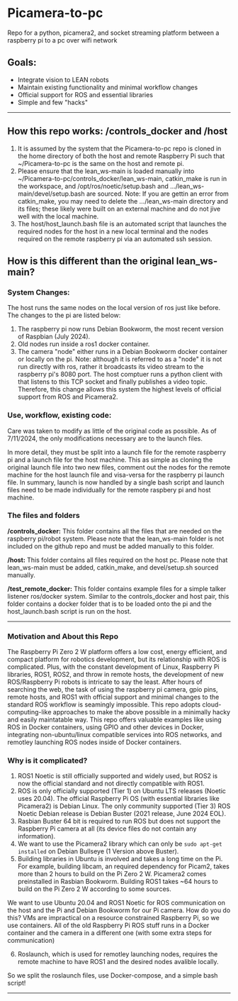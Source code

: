 # Picamera-to-pc
 Repo for a python, picamera2, and socket streaming platform between a raspberry pi to a pc over wifi network

## Goals:
* Integrate vision to LEAN robots
* Maintain existing functionality and minimal workflow changes
* Official support for ROS and essential libraries
* Simple and few "hacks"

---

## How this repo works: /controls_docker and /host
1. It is assumed by the system that the Picamera-to-pc repo is cloned in the home directory of both the host and remote Raspberry Pi such that ~/Picamera-to-pc is the same on the host and remote pi.
2. Please ensure that the lean_ws-main is loaded manually into ~/Picamera-to-pc/controls_docker/lean_ws-main, catkin_make is run in the workspace, and /opt/ros/noetic/setup.bash and .../lean_ws-main/devel/setup.bash are sourced. Note: If you are gettin an error from catkin_make, you may need to delete the .../lean_ws-main directory and its files; these likely were built on an external machine and do not jive well with the local machine.  
3. The host/host_launch.bash file is an automated script that launches the required nodes for the host in a new local terminal and the nodes required on the remote raspberry pi via an automated ssh session.

## How is this different than the original lean_ws-main?
### **System Changes:**
 The host runs the same nodes on the local version of ros just like before. The changes to the pi are listed below:
1. The raspberry pi now runs Debian Bookworm, the most recent version of Raspbian (July 2024).
2. Old nodes run inside a ros1 docker container.
3. The camera "node" either runs in a Debian Bookworm docker container or locally on the pi. Note: although it is referred to as a "node" it is not run directly with ros, rather it broadcasts its video stream to the raspberry pi's 8080 port. The host comptuer runs a python client with that listens to this TCP socket and finally publishes a video topic. Therefore, this change allows this system the highest levels of official support from ROS and Picamera2.

### Use, workflow, existing code:
 Care was taken to modify as little of the original code as possible. As of 7/11/2024, the only modifications necessary are to the launch files. 
 
 In more detail, they must be split into a launch file for the remote raspberry pi and a launch file for the host machine. This as simple as cloning the original launch file into two new files, comment out the nodes for the remote machine for the host launch file and visa-versa for the raspberry pi launch file. In summary, launch is now handled by a single bash script and launch files need to be made individually for the remote raspbery pi and host machine.

### The files and folders
**/controls_docker:** This folder contains all the files that are needed on the raspberry pi/robot system. Please note that the lean_ws-main folder is not included on the github repo and must be added manually to this folder.

**/host:** This folder contains all files required on the host pc. Please note that lean_ws-main must be added, catkin_make, and devel/setup.sh sourced manually. 

**/test_remote_docker:** This folder contains example files for a simple talker listener ros/docker system. Similar to the controls_docker and host pair, this folder contains a docker folder that is to be loaded onto the pi and the host_launch.bash script is run on the host. 

---

### Motivation and About this Repo
The Raspberry Pi Zero 2 W platform offers a low cost, energy efficient, and compact platform for robotics development, but its relationship with ROS is complicated. Plus, with the constant development of Linux, Raspberry Pi libraries, ROS1, ROS2, and throw in remote hosts, the development of new ROS/Raspberry Pi robots is intricate to say the least. After hours of searching the web, the task of using the raspberry pi camera, gpio pins, remote hosts, and ROS1 with official support and minimal changes to the standard ROS workflow is seamingly impossible. This repo adopts cloud-computing-like approaches to make the above possible in a minimally hacky and easily maintatable way. This repo offers valuable examples like using ROS in Docker containers, using GPIO and other devices in Docker, integrating non-ubuntu/linux compatible services into ROS networks, and remotley launching ROS nodes inside of Docker containers. 

### Why is it complicated? 
1. ROS1 Noetic is still officially supported and widely used, but ROS2 is now the official standard and not directly compatible with ROS1.
2. ROS is only officially supported (Tier 1) on Ubuntu LTS releases (Noetic uses 20.04). The official Raspberry Pi OS (with essential libraries like Picamera2) is Debian Linux. The only community supported (Tier 3) ROS Noetic Debian release is Debian Buster (2021 release, June 2024 EOL).
3. Rasbian Buster 64 bit is required to run ROS but does not support the Raspberry Pi camera at all (its device files do not contain any information). 
4. We want to use the Picamera2 library which can only be `sudo apt-get installed` on Debian Bullseye (1 Version above Buster). 
5. Building libraries in Ubuntu is involved and takes a long time on the Pi. For example, building libcam, an required dependency for Picam2, takes more than 2 hours to build on the Pi Zero 2 W. Picamera2 comes preinstalled in Rasbian Bookworm. Building ROS1 takes ~64 hours to build on the Pi Zero 2 W according to some sources.

We want to use Ubuntu 20.04 and ROS1 Noetic for ROS communication on the host and the Pi and Debian Bookworm for our Pi camera. How do you do this? VMs are impractical on a resource constrained Raspberry Pi, so we use containers. All of the old Raspberry Pi ROS stuff runs in a Docker container and the camera in a different one (with some extra steps for communication)

6. Roslaunch, which is used for remotley launching nodes, requires the remote machine to have ROS1 and the desired nodes avalible locally.

So we split the roslaunch files, use Docker-compose, and a simple bash script!

---